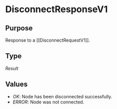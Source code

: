 # DisconnectResponseV1

## Purpose

<!-- --8<-- [start:purpose] -->
Response to a [[DisconnectRequestV1]].
<!-- --8<-- [end:purpose] -->

## Type

<!-- --8<-- [start:type] -->
<div class="type">

*Result*

</div>
<!-- --8<-- [end:type] -->

## Values

- *OK*: Node has been disconnected successfully.
- *ERROR*: Node was not connected.
